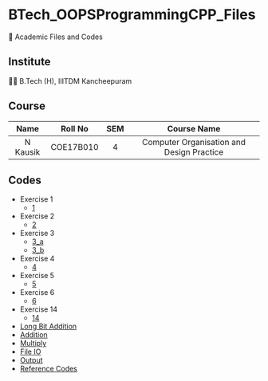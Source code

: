 # BTech_OOPSProgrammingCPP_Files

:book: Academic Files and Codes

## Institute

:student: B.Tech (H), IIITDM Kancheepuram

## Course

|    Name    |   Roll No   | SEM |               Course Name                 |
| :--------: | :---------: | :-: | :---------------------------------------: |
|  N Kausik  |  COE17B010  |  4  | Computer Organisation and Design Practice |

## Codes

 - Exercise 1
    - [1](Exercise_1/1.s)
 - Exercise 2
    - [2](Exercise_2/2.s)
 - Exercise 3
    - [3_a](Exercise_3/3_a.s)
    - [3_b](Exercise_3/3_b.s)
 - Exercise 4
    - [4](Exercise_4/4.s)
 - Exercise 5
    - [5](Exercise_5/5.s)
 - Exercise 6
    - [6](Exercise_6/6.s)
 - Exercise 14
    - [14](Exercise_14/14.s)
 - [Long Bit Addition](LongBitAddition/LongBitAddition.s)
 - [Addition](OtherCodes/Addition.s)
 - [Multiply](OtherCodes/Multiply.s)
 - [File IO](OtherCodes/FileIO.s)
 - [Output](OtherCodes/Output.s)
 - [Reference Codes](References/ExampleCodes/)